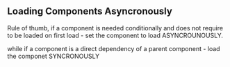## Loading Components Asyncronously

Rule of thumb, if a component is needed conditionally and does not require to be loaded on first load - set the component to load ASYNCROUNOUSLY.

while if a component is a direct dependency of a parent component - load the componet SYNCRONOUSLY